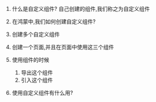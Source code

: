 1. 什么是自定义组件? 
自己创建的组件,我们称之为自定义组件

2. 在鸿蒙中,我们如何创建自定义组件?

3. 创建多个自定义组件

4. 创建一个页面,并且在页面中使用这三个组件

5. 使用组件的时候
   1. 导出这个组件
   2. 引入这个组件

6. 使用自定义组件有什么用? 
